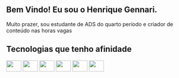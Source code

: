 ## Bem Vindo! Eu sou o Henrique Gennari.
<p>Muito prazer, sou estudante de ADS do quarto período e criador de conteúdo nas horas vagas</p>

## Tecnologias que tenho afinidade


<div>
    <img height="30" width="40" src="https://cdn.jsdelivr.net/gh/devicons/devicon@latest/icons/javascript/javascript-original.svg" />
    <img height="30" width="40" src="https://cdn.jsdelivr.net/gh/devicons/devicon@latest/icons/typescript/typescript-original.svg" />
    <img  height="30" width="40" src="https://cdn.jsdelivr.net/gh/devicons/devicon@latest/icons/react/react-original.svg" />
    <img height="30" width="40"src="https://cdn.jsdelivr.net/gh/devicons/devicon@latest/icons/css3/css3-original.svg" />
    <img  height="30" width="40" src="https://cdn.jsdelivr.net/gh/devicons/devicon@latest/icons/html5/html5-original.svg" />
    <img  height="30" width="40" src="https://cdn.jsdelivr.net/gh/devicons/devicon@latest/icons/python/python-original.svg" />
</div>

##

  <a href="https://www.youtube.com/@gennari-7" target="_blank"><img src="https://img.shields.io/badge/YouTube-FF0000?style=for-the-badge&logo=youtube&logoColor=white" alt=""></a>
  <a href="https://www.linkedin.com/in/henriquegennari/"><img src="https://img.shields.io/badge/LinkedIn-0077B5?style=for-the-badge&logo=linkedin&logoColor=white" alt=""></a>

